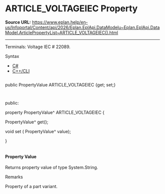 # ARTICLE_VOLTAGEIEC Property

**Source URL:** https://www.eplan.help/en-us/Infoportal/Content/api/2026/Eplan.EplApi.DataModelu~Eplan.EplApi.DataModel.ArticlePropertyList~ARTICLE_VOLTAGEIEC().html

---

Terminals: Voltage IEC # 22089.

Syntax

- [C#](#i-syntax-CS)
- [C++/CLI](#i-syntax-CPP2005)

```
```
public PropertyValue ARTICLE_VOLTAGEIEC {get; set;}
```
```

```
```
public:

property PropertyValue^ ARTICLE_VOLTAGEIEC {

   PropertyValue^ get();

   void set (    PropertyValue^ value);

}
```
```

#### Property Value

Returns property value of type System.String.

Remarks

Property of a part variant.
